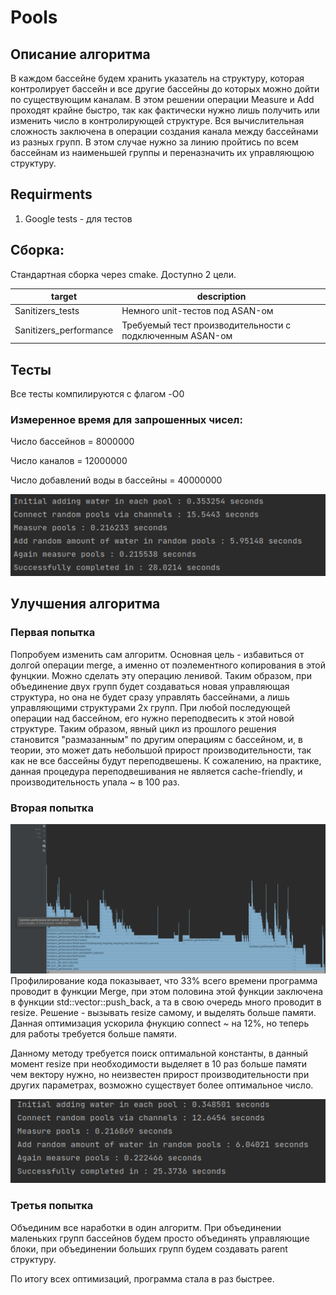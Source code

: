 # Pools
## Описание алгоритма
В каждом бассейне будем хранить указатель на структуру, которая контролирует бассейн и все другие бассейны до которых можно дойти по существующим каналам. В этом решении операции Measure и Add проходят крайне быстро, так как фактически нужно лишь получить или изменить число в контролирующей структуре. Вся вычислительная сложность заключена в операции создания канала между бассейнами из разных групп. В этом случае нужно за линию пройтись по всем бассейнам из наименьшей группы и переназначить их управляющюю структуру.
## Requirments
1. Google tests - для тестов

## Сборка:
Стандартная сборка через cmake. Доступно 2 цели.

| target | description |
| ------ | ------ |
| Sanitizers_tests | Немного unit-тестов под ASAN-ом |
| Sanitizers_performance | Требуемый тест производительности с подключенным ASAN-ом |

## Тесты
Все тесты компилируются с флагом -O0

### Измеренное время для запрошенных чисел:
Число бассейнов = 8000000

Число каналов = 12000000

Число добавлений воды в бассейны = 40000000

![Alt text](img/benchmark.png?raw=true "Результаты теста")

## Улучшения алгоритма
### Первая попытка
Попробуем изменить сам алгоритм. Основная цель - избавиться от долгой операции merge, а именно от поэлементного копирования в этой фунцкии. Можно сделать эту операцию ленивой. Таким образом, при объединение двух групп будет создаваться новая управляющая структура, но она не будет сразу управлять бассейнами, а лишь управляющими структурами 2х групп. При любой последующей операции над бассейном, его нужно переподвесить к этой новой структуре. Таким образом, явный цикл из прошлого решения становится "размазанным" по другим операциям с бассейном, и, в теории, это может дать небольшой прирост производительности, так как не все бассейны будут переподвешены. К сожалению, на практике, данная процедура переподвешивания не является cache-friendly, и производительность упала ~ в 100 раз.   

### Вторая попытка
![Alt text](img/profiler.png?raw=true "Профилирование кода")
Профилирование кода показывает, что 33% всего времени программа проводит в функции Merge, при этом половина этой функции заключена в функции std::vector::push_back, а та в свою очередь много проводит в resize. Решение - вызывать resize самому, и выделять больше памяти. Данная оптимизация ускорила фнукцию connect ~ на 12%, но теперь для работы требуется больше памяти. 

Данному методу требуется поиск оптимальной константы, в данный момент resize при необходимости выделяет в 10 раз больше памяти чем вектору нужно, но неизвестен прирост производительности при других параметрах, возможно существует более оптимальное число.    

![Alt text](img/new_benchmark.png?raw=true "Новые результаты")

### Третья попытка
Объединим все наработки в один алгоритм. При объединении маленьких групп бассейнов будем просто объединять управляющие блоки, при объединении больших групп будем создавать parent структуру. 

По итогу всех оптимизаций, программа стала в раз быстрее.
